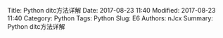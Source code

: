 Title: Python ditc方法详解
Date: 2017-08-23 11:40
Modified: 2017-08-23 11:40
Category: Python
Tags: Python
Slug: E6
Authors: nJcx
Summary: Python ditc方法详解


